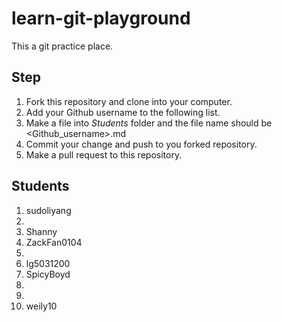 # learn-git-playground
This a git practice place.

## Step
1. Fork this repository and clone into your computer.
2. Add your Github username to the following list.
3. Make a file into *Students* folder and the file name should be <Github_username>.md 
4. Commit your change and push to you forked repository.
5. Make a pull request to this repository.


## Students 
1. sudoliyang
2.
3. Shanny
4. ZackFan0104
5.
6. lg5031200
7. SpicyBoyd
8.
9.
10. weily10



